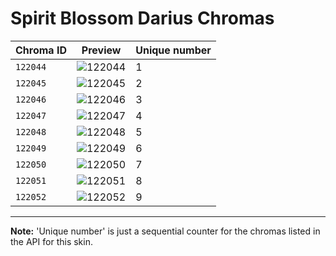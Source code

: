 # Spirit Blossom Darius Chromas

| Chroma ID | Preview | Unique number |
|---|---|---|
| `122044` | ![122044](https://raw.communitydragon.org/latest/plugins/rcp-be-lol-game-data/global/default/v1/champion-chroma-images/122/122044.png) | 1 |
| `122045` | ![122045](https://raw.communitydragon.org/latest/plugins/rcp-be-lol-game-data/global/default/v1/champion-chroma-images/122/122045.png) | 2 |
| `122046` | ![122046](https://raw.communitydragon.org/latest/plugins/rcp-be-lol-game-data/global/default/v1/champion-chroma-images/122/122046.png) | 3 |
| `122047` | ![122047](https://raw.communitydragon.org/latest/plugins/rcp-be-lol-game-data/global/default/v1/champion-chroma-images/122/122047.png) | 4 |
| `122048` | ![122048](https://raw.communitydragon.org/latest/plugins/rcp-be-lol-game-data/global/default/v1/champion-chroma-images/122/122048.png) | 5 |
| `122049` | ![122049](https://raw.communitydragon.org/latest/plugins/rcp-be-lol-game-data/global/default/v1/champion-chroma-images/122/122049.png) | 6 |
| `122050` | ![122050](https://raw.communitydragon.org/latest/plugins/rcp-be-lol-game-data/global/default/v1/champion-chroma-images/122/122050.png) | 7 |
| `122051` | ![122051](https://raw.communitydragon.org/latest/plugins/rcp-be-lol-game-data/global/default/v1/champion-chroma-images/122/122051.png) | 8 |
| `122052` | ![122052](https://raw.communitydragon.org/latest/plugins/rcp-be-lol-game-data/global/default/v1/champion-chroma-images/122/122052.png) | 9 |

---

**Note:** 'Unique number' is just a sequential counter for the chromas listed in the API for this skin.